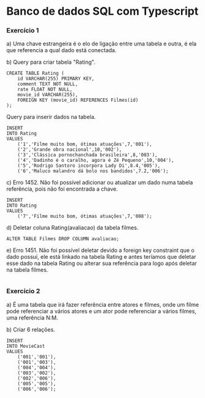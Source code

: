 # Banco de dados SQL com Typescript

### Exercício 1
a) Uma chave estrangeira é o elo de ligação entre uma tabela e outra, é ela que referencia a qual dado está conectada.

b) Query para criar tabela "Rating".
```
CREATE TABLE Rating (
	id VARCHAR(255) PRIMARY KEY,
    comment TEXT NOT NULL,
	rate FLOAT NOT NULL,
    movie_id VARCHAR(255),
    FOREIGN KEY (movie_id) REFERENCES Filmes(id)
);
```
Query para inserir dados na tabela.
```
INSERT
INTO Rating
VALUES 
	('1','Filme muito bom, ótimas atuações',7,'001'),
    ('2','Grande obra nacional',10,'002'),
    ('3','Clássica pornochanchada brasileira',8,'003'),
    ('4','Dadinho é o caralho, agora é Zé Pequeno',10,'004'),
    ('5','Rodrigo Santoro incorpora Lady Di',8.4,'005'),
    ('6','Maluco malandro dá bolo nos bandidos',7.2,'006');
```
c) Erro 1452. Não foi possível adicionar ou atualizar um dado numa tabela referência, pois não foi encontrada a chave.
```
INSERT
INTO Rating
VALUES 
	('7','Filme muito bom, ótimas atuações',7,'008');
```

d) Deletar coluna Rating(avaliacao) da tabela filmes.
```
ALTER TABLE Filmes DROP COLUMN avaliacao;
```
e) Erro 1451. Não foi possível deletar devido a foreign key constraint que o dado possuí, ele está linkado na tabela Rating e antes teríamos que deletar esse dado na tabela Rating ou alterar sua referência para logo após deletar na tabela filmes.
```

```

### Exercício 2
a) É uma tabela que irá fazer referência entre atores e filmes, onde um filme pode referenciar a vários atores e um ator pode referenciar a vários filmes, uma referência N:M.

b) Criar 6 relações.
```
INSERT
INTO MovieCast
VALUES
	('001','001'),
    ('001','003'),
    ('004','004'),
    ('003','002'),
    ('002','006'),
    ('005','005'),
    ('006','006');
```